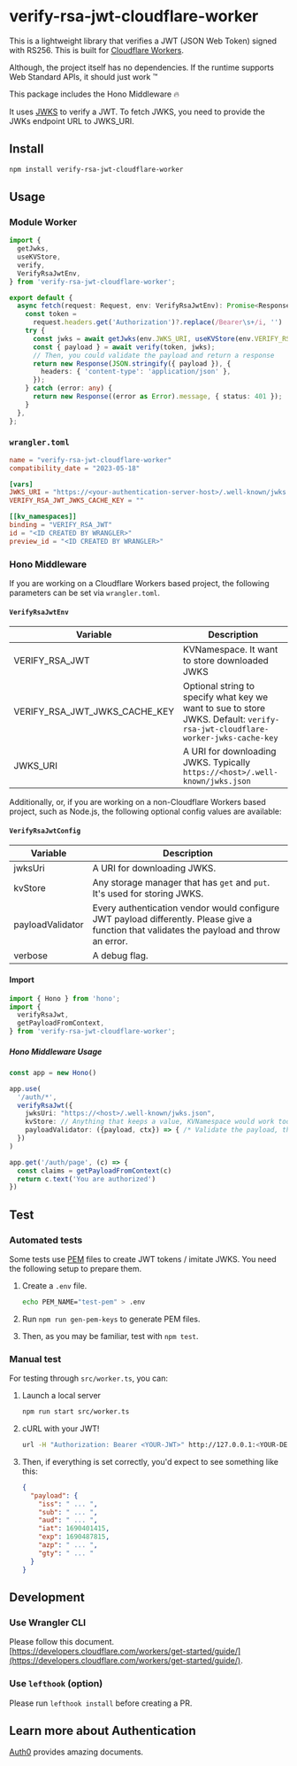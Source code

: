# verify-rsa-jwt-cloudflare-worker

This is a lightweight library that verifies a JWT (JSON Web Token) signed with RS256. This is built for [Cloudflare Workers](https://workers.cloudflare.com/).

Although, the project itself has no dependencies. If the runtime supports Web Standard APIs, it should just work :tm:

This package includes the Hono Middleware :fire:

It uses [JWKS](https://datatracker.ietf.org/doc/html/rfc7517#section-4) to verify a JWT. To fetch JWKS, you need to provide the JWKs endpoint URL to JWKS_URI.

## Install

```sh
npm install verify-rsa-jwt-cloudflare-worker
```

## Usage

### Module Worker

```ts
import {
  getJwks,
  useKVStore,
  verify,
  VerifyRsaJwtEnv,
} from 'verify-rsa-jwt-cloudflare-worker';

export default {
  async fetch(request: Request, env: VerifyRsaJwtEnv): Promise<Response> {
    const token =
      request.headers.get('Authorization')?.replace(/Bearer\s+/i, '') || '';
    try {
      const jwks = await getJwks(env.JWKS_URI, useKVStore(env.VERIFY_RSA_JWT));
      const { payload } = await verify(token, jwks);
      // Then, you could validate the payload and return a response
      return new Response(JSON.stringify({ payload }), {
        headers: { 'content-type': 'application/json' },
      });
    } catch (error: any) {
      return new Response((error as Error).message, { status: 401 });
    }
  },
};
```

### `wrangler.toml`

```toml
name = "verify-rsa-jwt-cloudflare-worker"
compatibility_date = "2023-05-18"

[vars]
JWKS_URI = "https://<your-authentication-server-host>/.well-known/jwks.json"
VERIFY_RSA_JWT_JWKS_CACHE_KEY = ""

[[kv_namespaces]]
binding = "VERIFY_RSA_JWT"
id = "<ID CREATED BY WRANGLER>"
preview_id = "<ID CREATED BY WRANGLER>"
```

### Hono Middleware

If you are working on a Cloudflare Workers based project, the following parameters can be set via `wrangler.toml`.

#### `VerifyRsaJwtEnv`

| Variable                      | Description                                                                                                                  |
| ----------------------------- | ---------------------------------------------------------------------------------------------------------------------------- |
| VERIFY_RSA_JWT                | KVNamespace. It want to store downloaded JWKS                                                                                |
| VERIFY_RSA_JWT_JWKS_CACHE_KEY | Optional string to specify what key we want to sue to store JWKS. Default: `verify-rsa-jwt-cloudflare-worker-jwks-cache-key` |
| JWKS_URI                      | A URI for downloading JWKS. Typically `https://<host>/.well-known/jwks.json`                                                 |

Additionally, or, if you are working on a non-Cloudflare Workers based project, such as Node.js, the following optional config values are available:

#### `VerifyRsaJwtConfig`

| Variable         | Description                                                                                                                                |
| ---------------- | ------------------------------------------------------------------------------------------------------------------------------------------ |
| jwksUri          | A URI for downloading JWKS.                                                                                                                |
| kvStore          | Any storage manager that has `get` and `put`. It's used for storing JWKS.                                                                  |
| payloadValidator | Every authentication vendor would configure JWT payload differently. Please give a function that validates the payload and throw an error. |
| verbose          | A debug flag.                                                                                                                              |

#### Import

```ts
import { Hono } from 'hono';
import {
  verifyRsaJwt,
  getPayloadFromContext,
} from 'verify-rsa-jwt-cloudflare-worker';
```

##### Hono Middleware Usage

```ts
const app = new Hono()

app.use(
  '/auth/*',
  verifyRsaJwt({
    jwksUri: "https://<host>/.well-known/jwks.json",
    kvStore: // Anything that keeps a value, KVNamespace would work too.
    payloadValidator: ({payload, ctx}) => { /* Validate the payload, throw an error if invalid */ },
  })
)

app.get('/auth/page', (c) => {
  const claims = getPayloadFromContext(c)
  return c.text('You are authorized')
})
```

## Test

### Automated tests

Some tests use [PEM](https://en.wikipedia.org/wiki/Privacy-Enhanced_Mail) files to create JWT tokens / imitate JWKS. You need the following setup to prepare them.

1. Create a `.env` file.

   ```sh
   echo PEM_NAME="test-pem" > .env
   ```

1. Run `npm run gen-pem-keys` to generate PEM files.

1. Then, as you may be familiar, test with `npm test`.

### Manual test

For testing through `src/worker.ts`, you can:

1. Launch a local server

   ```sh
   npm run start src/worker.ts
   ```

1. cURL with your JWT!

   ```sh
   url -H "Authorization: Bearer <YOUR-JWT>" http://127.0.0.1:<YOUR-DEV-SERVER-PORT>/
   ```

1. Then, if everything is set correctly, you'd expect to see something like this:

   ```json
   {
     "payload": {
       "iss": " ... ",
       "sub": " ... ",
       "aud": " ... ",
       "iat": 1690401415,
       "exp": 1690487815,
       "azp": " ... ",
       "gty": " ... "
     }
   }
   ```

## Development

### Use Wrangler CLI

Please follow this document. [https://developers.cloudflare.com/workers/get-started/guide/](https://developers.cloudflare.com/workers/get-started/guide/).

### Use `lefthook` (option)

Please run `lefthook install` before creating a PR.

## Learn more about Authentication

[Auth0](https://auth0.com/docs) provides amazing documents.
